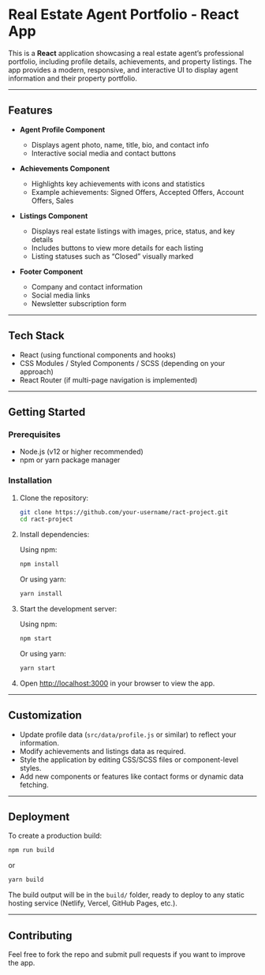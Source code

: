 
# Real Estate Agent Portfolio - React App

This is a **React** application showcasing a real estate agent’s professional portfolio, including profile details, achievements, and property listings. The app provides a modern, responsive, and interactive UI to display agent information and their property portfolio.

---

## Features

- **Agent Profile Component**
  - Displays agent photo, name, title, bio, and contact info
  - Interactive social media and contact buttons

- **Achievements Component**
  - Highlights key achievements with icons and statistics
  - Example achievements: Signed Offers, Accepted Offers, Account Offers, Sales

- **Listings Component**
  - Displays real estate listings with images, price, status, and key details
  - Includes buttons to view more details for each listing
  - Listing statuses such as “Closed” visually marked

- **Footer Component**
  - Company and contact information
  - Social media links
  - Newsletter subscription form

---

## Tech Stack

- React (using functional components and hooks)
- CSS Modules / Styled Components / SCSS (depending on your approach)
- React Router (if multi-page navigation is implemented)


---

## Getting Started

### Prerequisites

- Node.js (v12 or higher recommended)
- npm or yarn package manager

### Installation

1. Clone the repository:

   ```bash
   git clone https://github.com/your-username/ract-project.git
   cd ract-project
   ```

2. Install dependencies:

   Using npm:
   ```bash
   npm install
   ```

   Or using yarn:
   ```bash
   yarn install
   ```

3. Start the development server:

   Using npm:
   ```bash
   npm start
   ```

   Or using yarn:
   ```bash
   yarn start
   ```

4. Open [http://localhost:3000](http://localhost:3000) in your browser to view the app.

---



## Customization

- Update profile data (`src/data/profile.js` or similar) to reflect your information.
- Modify achievements and listings data as required.
- Style the application by editing CSS/SCSS files or component-level styles.
- Add new components or features like contact forms or dynamic data fetching.

---

## Deployment

To create a production build:

```bash
npm run build
```

or

```bash
yarn build
```

The build output will be in the `build/` folder, ready to deploy to any static hosting service (Netlify, Vercel, GitHub Pages, etc.).

---

## Contributing

Feel free to fork the repo and submit pull requests if you want to improve the app.


